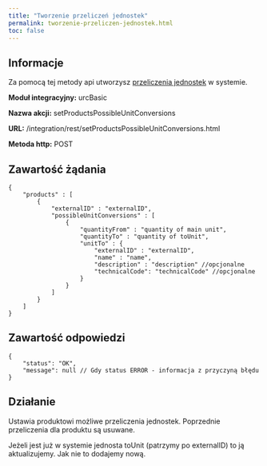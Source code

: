 ```yaml
---
title: "Tworzenie przeliczeń jednostek"
permalink: tworzenie-przeliczen-jednostek.html
toc: false 
---
```


## Informacje

Za pomocą tej metody api utworzysz [przeliczenia jednostek](/przeliczniki) w systemie.

  **Moduł integracyjny:** urcBasic

  **Nazwa akcji:** setProductsPossibleUnitConversions

  **URL:** /integration/rest/setProductsPossibleUnitConversions.html

  **Metoda http:** POST

## Zawartość żądania
~~~~~~~~
{
    "products" : [
        {
            "externalID" : "externalID",
            "possibleUnitConversions" : [
                {
                    "quantityFrom" : "quantity of main unit",
                    "quantityTo" : "quantity of toUnit",
                    "unitTo" : {
                        "externalID" : "externalID",
                        "name" : "name",
                        "description" : "description" //opcjonalne
                        "technicalCode": "technicalCode" //opcjonalne
                    }
                }
            ]
        }
    ]
}
~~~~~~~~


## Zawartość odpowiedzi
~~~~~~~~
{
    "status": "OK",
    "message": null // Gdy status ERROR - informacja z przyczyną błędu
}
~~~~~~~~

## Działanie
Ustawia produktowi możliwe przeliczenia jednostek. Poprzednie przeliczenia dla produktu są usuwane.

Jeżeli jest już w systemie jednosta toUnit (patrzymy po externalID) to ją aktualizujemy. Jak nie to dodajemy nową.